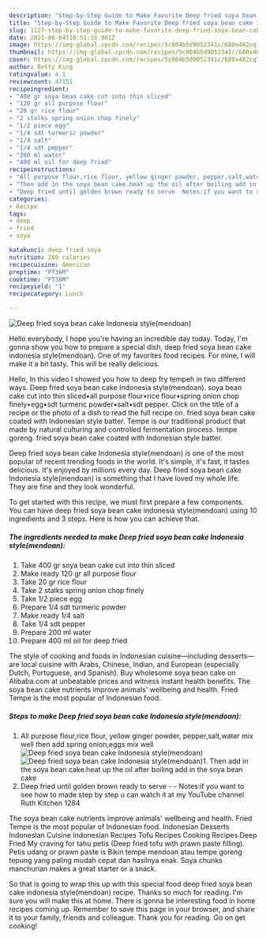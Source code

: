 ```yaml
---
description: "Step-by-Step Guide to Make Favorite Deep fried soya bean cake Indonesia style(mendoan)"
title: "Step-by-Step Guide to Make Favorite Deep fried soya bean cake Indonesia style(mendoan)"
slug: 1127-step-by-step-guide-to-make-favorite-deep-fried-soya-bean-cake-indonesia-stylemendoan
date: 2021-06-04T10:51:18.901Z
image: https://img-global.cpcdn.com/recipes/5c004b5d9052341c/680x482cq70/deep-fried-soya-bean-cake-indonesia-stylemendoan-recipe-main-photo.jpg
thumbnail: https://img-global.cpcdn.com/recipes/5c004b5d9052341c/680x482cq70/deep-fried-soya-bean-cake-indonesia-stylemendoan-recipe-main-photo.jpg
cover: https://img-global.cpcdn.com/recipes/5c004b5d9052341c/680x482cq70/deep-fried-soya-bean-cake-indonesia-stylemendoan-recipe-main-photo.jpg
author: Betty King
ratingvalue: 4.1
reviewcount: 47151
recipeingredient:
- "400 gr soya bean cake cut into thin sliced"
- "120 gr all purpose flour"
- "20 gr rice flour"
- "2 stalks spring onion chop finely"
- "1/2 piece egg"
- "1/4 sdt turmeric powder"
- "1/4 salt"
- "1/4 sdt pepper"
- "200 ml water"
- "400 ml oil for deep fried"
recipeinstructions:
- "All purpose flour,rice flour, yellow ginger powder, pepper,salt,water mix well then add spring onion,eggs mix well"
- "Then add in the soya bean cake.heat up the oil after boiling add in the soya bean cake"
- "Deep fried until golden brown ready to serve  Notes:if you want to see how to made step by step u can watch it at my YouTube channel Ruth Kitchen 1284"
categories:
- Recipe
tags:
- deep
- fried
- soya

katakunci: deep fried soya 
nutrition: 260 calories
recipecuisine: American
preptime: "PT36M"
cooktime: "PT38M"
recipeyield: "1"
recipecategory: Lunch

---
```



![Deep fried soya bean cake Indonesia style(mendoan)](https://img-global.cpcdn.com/recipes/5c004b5d9052341c/680x482cq70/deep-fried-soya-bean-cake-indonesia-stylemendoan-recipe-main-photo.jpg)

Hello everybody, I hope you're having an incredible day today. Today, I'm gonna show you how to prepare a special dish, deep fried soya bean cake indonesia style(mendoan). One of my favorites food recipes. For mine, I will make it a bit tasty. This will be really delicious.

Hello, In this video I showed you how to deep fry tempeh in two different ways. Deep fried soya bean cake Indonesia style(mendoan). soya bean cake cut into thin sliced•all purpose flour•rice flour•spring onion chop finely•egg•sdt turmeric powder•salt•sdt pepper. Click on the title of a recipe or the photo of a dish to read the full recipe on. fried soya bean cake coated with Indonesian style batter. Tempe is our traditional product that made by natural culturing and controlled fermentation process. tempe goreng. fried soya bean cake coated with Indonesian style batter.

Deep fried soya bean cake Indonesia style(mendoan) is one of the most popular of recent trending foods in the world. It's simple, it's fast, it tastes delicious. It's enjoyed by millions every day. Deep fried soya bean cake Indonesia style(mendoan) is something that I have loved my whole life. They are fine and they look wonderful.


To get started with this recipe, we must first prepare a few components. You can have deep fried soya bean cake indonesia style(mendoan) using 10 ingredients and 3 steps. Here is how you can achieve that.

<!--inarticleads1-->

##### The ingredients needed to make Deep fried soya bean cake Indonesia style(mendoan):

1. Take 400 gr soya bean cake cut into thin sliced
1. Make ready 120 gr all purpose flour
1. Take 20 gr rice flour
1. Take 2 stalks spring onion chop finely
1. Take 1/2 piece egg
1. Prepare 1/4 sdt turmeric powder
1. Make ready 1/4 salt
1. Take 1/4 sdt pepper
1. Prepare 200 ml water
1. Prepare 400 ml oil for deep fried


The style of cooking and foods in Indonesian cuisine—including desserts—are local cuisine with Arabs, Chinese, Indian, and European (especially Dutch, Portuguese, and Spanish). Buy wholesome soya bean cake on Alibaba.com at unbeatable prices and witness instant health benefits. The soya bean cake nutrients improve animals&#39; wellbeing and health. Fried Tempe is the most popular of Indonesian food. 

<!--inarticleads2-->

##### Steps to make Deep fried soya bean cake Indonesia style(mendoan):

1. All purpose flour,rice flour, yellow ginger powder, pepper,salt,water mix well then add spring onion,eggs mix well
<img src="https://img-global.cpcdn.com/steps/ec244beeacf0d8a4/160x128cq70/deep-fried-soya-bean-cake-indonesia-stylemendoan-recipe-step-1-photo.jpg" alt="Deep fried soya bean cake Indonesia style(mendoan)"><img src="https://img-global.cpcdn.com/steps/67ab842f1f46ea62/160x128cq70/deep-fried-soya-bean-cake-indonesia-stylemendoan-recipe-step-1-photo.jpg" alt="Deep fried soya bean cake Indonesia style(mendoan)">1. Then add in the soya bean cake.heat up the oil after boiling add in the soya bean cake
1. Deep fried until golden brown ready to serve -  - Notes:if you want to see how to made step by step u can watch it at my YouTube channel Ruth Kitchen 1284


The soya bean cake nutrients improve animals&#39; wellbeing and health. Fried Tempe is the most popular of Indonesian food. Indonesian Desserts Indonesian Cuisine Indonesian Recipes Tofu Recipes Cooking Recipes Deep Fried My craving for tahu petis (Deep fried tofu with prawn paste filling). Petis udang or prawn paste is Bikin tempe mendoan atau tempe goreng tepung yang paling mudah cepat dan hasilnya enak. Soya chunks manchurian makes a great starter or a snack. 

So that is going to wrap this up with this special food deep fried soya bean cake indonesia style(mendoan) recipe. Thanks so much for reading. I'm sure you will make this at home. There is gonna be interesting food in home recipes coming up. Remember to save this page in your browser, and share it to your family, friends and colleague. Thank you for reading. Go on get cooking!

